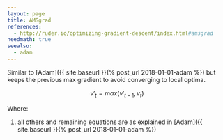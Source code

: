 ```yaml
---
layout: page
title: AMSgrad
references:
  - http://ruder.io/optimizing-gradient-descent/index.html#amsgrad
needmath: true
seealso:
  - adam
---
```

Similar to [Adam]({{ site.baseurl }}{% post_url 2018-01-01-adam %}) but keeps the
previous max gradient to avoid converging to local optima.

$$v'_t = max(v'_{t-1}, v_t)$$

Where:
1. all others and remaining equations are as explained in
[Adam]({{ site.baseurl }}{% post_url 2018-01-01-adam %})
